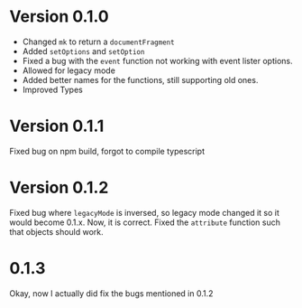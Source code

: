 # Version 0.1.0
- Changed `mk` to return a `documentFragment`
- Added `setOptions` and `setOption`
- Fixed a bug with the `event` function not working with event lister options.
- Allowed for legacy mode
- Added better names for the functions, still supporting old ones.
- Improved Types
# Version 0.1.1
Fixed bug on npm build, forgot to compile typescript
# Version 0.1.2
Fixed bug where `legacyMode` is inversed, so legacy mode changed it so it would become 0.1.x. Now, it is correct.
Fixed the `attribute` function such that objects should work.
# 0.1.3 
Okay, now I actually did fix the bugs mentioned in 0.1.2